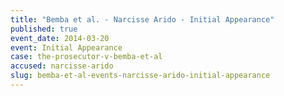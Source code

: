 ```yaml
---
title: "Bemba et al. - Narcisse Arido - Initial Appearance"
published: true
event_date: 2014-03-20
event: Initial Appearance
case: the-prosecutor-v-bemba-et-al
accused: narcisse-arido
slug: bemba-et-al-events-narcisse-arido-initial-appearance
---
```

